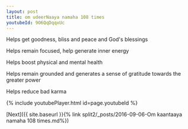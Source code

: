 ```yaml
---
layout: post
title: om udeerNaaya namaha 108 times
youtubeId: 9O6QqDqqxUc
---
```

 
 
Helps get goodness, bliss and peace and God's blessings
 
Helps remain focused, help generate inner energy 
 
Helps boost physical and mental health 
 
Helps remain grounded and generates a sense of gratitude towards the greater power 
 
Helps reduce bad karma
 
 
 
 


{% include youtubePlayer.html id=page.youtubeId %}
 
[Next]({{ site.baseurl }}{% link  split2/_posts/2016-09-06-Om kaantaaya namaha 108 times.md%})
 
